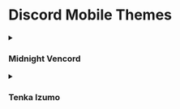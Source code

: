 # Discord Mobile Themes

<details>
<summary><h3>Midnight Vencord</h3></summary>

Theme based on [Vencord's Midnight](https://github.com/refact0r/midnight-discord/blob/master/themes/flavors/midnight-vencord.theme.css) by [refact0r](https://github.com/refact0r).

---

### 🔗 Links
- **Raw Theme Link**: https://raw.githubusercontent.com/kmmiio99o/discord-mobile-themes/main/midnight-vencord.json

---

### 🎨 Oneko Icon
Oneko Icon forked from [Rairof Iconpack](https://github.com/Rairof/discord-iconpacks):
- **Copy link**: https://raw.githubusercontent.com/kmmiio99o/oneko/main/Packs/Plumpy/

---

<details>
<summary><b>📱 Preview Images</b></summary>
<br>

**Main Interface**


**Server List View**
<br><img src="https://kmmiio99o.pages.dev/theme-previews/vencord-midnight/preview1.jpg" width="300" /></br>

**Message Thread**
<br><img src="https://kmmiio99o.pages.dev/theme-previews/vencord-midnight/preview2.jpg" width="300" /></br>

**Settings Menu**
<br><img src="https://kmmiio99o.pages.dev/theme-previews/vencord-midnight/preview3.jpg" width="300" /></br>

**Member List**
<br><img src="https://kmmiio99o.pages.dev/theme-previews/vencord-midnight/preview4.jpg" width="300" /></br>

</details>

---

### Supported Clients
- ### Revenge
- ### Kettu

---



### Support
For issues and suggestions:
[Kettu/rain Discord Server](https://discord.com/invite/6cN7wKa8gp)

---

### Credits
- **Theme Author**: [kmmiio99o.dev](https://discord.com/users/879393496627306587)
- **Icon Design**: mudrhiod (based on Rairof's work)
- **Original Concept**: [refact0r's Midnight Theme](https://github.com/refact0r/midnight-discord)
- **Color Inspiration**: Vencord

</details>

<details>
<summary><h3>Tenka Izumo</h3></summary>

Discord Mobile Theme based on Tenka Izumo character from "mato seihei no slave" anime. Idea by [doomslayer_38](https://discord.com/users/1063186604660895774).

---

### 🔗 Links
- **Raw Theme Link**: https://raw.githubusercontent.com/kmmiio99o/discord-mobile-themes/main/tenka-izumo.json

---

<details>
<summary><b>📱 Preview Images</b></summary>
<br>

**Main Interface**


**Server List View**
<br><img src="https://kmmiio99o.pages.dev/theme-previews/tenka/preview1.jpg" width="300" /></br>

**Message Thread**
<br><img src="https://kmmiio99o.pages.dev/theme-previews/tenka/preview2.jpg" width="300" /></br>

**Settings Menu**
<br><img src="https://kmmiio99o.pages.dev/theme-previews/tenka/preview3.jpg" width="300" /></br>

**Member List**
<br><img src="https://kmmiio99o.pages.dev/theme-previews/tenka/preview4.jpg" width="300" /></br>

</details>

---

### Supported Clients
- ### Revenge
- ### Kettu

---



### Support
For issues and suggestions:
[Kettu/rain Discord Server](https://discord.com/invite/6cN7wKa8gp)

---

### Credits
- **Theme Author**: [kmmiio99o.dev](https://discord.com/users/879393496627306587)
- **Color Inspiration**: Tenka Izumo - Mato Seiher no Slave
- **Inspiration**: Doom's love for this character
</details>
